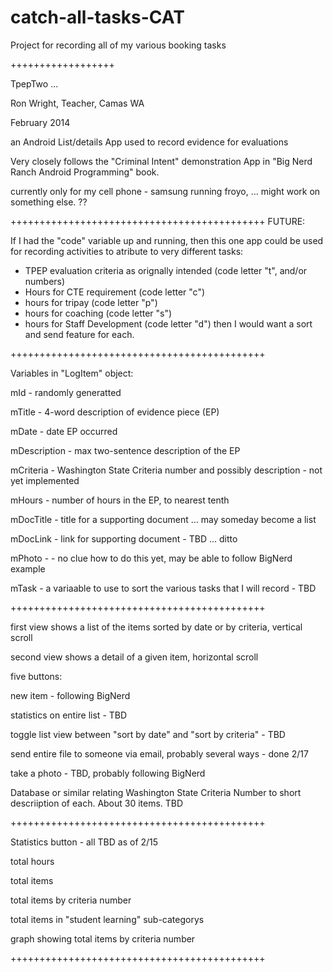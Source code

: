 catch-all-tasks-CAT
===================

Project for recording all of my various booking tasks 

++++++++++++++++++


TpepTwo ... 

Ron Wright, Teacher, Camas WA

February 2014

an Android List/details App used to record evidence for evaluations

Very closely follows the "Criminal Intent" demonstration App in "Big Nerd Ranch Android Programming" book. 

currently only for my cell phone - samsung running froyo, ... might work on something else. ??

++++++++++++++++++++++++++++++++++++++++++++ 
FUTURE:

If I had the "code" variable up and running, then this one app could be used for recording activities to atribute to very different tasks:
- TPEP evaluation criteria as orignally intended (code letter "t", and/or numbers)
- Hours for CTE requirement (code letter "c")
- hours for tripay (code letter "p")
- hours for coaching (code letter "s")
- hours for Staff Development (code letter "d")
then I would want a sort and send feature for each. 

++++++++++++++++++++++++++++++++++++++++++++

Variables in "LogItem" object:

mId - randomly generatted

mTitle - 4-word description of evidence piece (EP)

mDate - date EP occurred

mDescription - max two-sentence description of the EP

mCriteria - Washington State Criteria number and possibly description - not yet implemented

mHours - number of hours in the EP, to nearest tenth

mDocTitle - title for a supporting document ... may someday become a list

mDocLink - link for supporting document - TBD ... ditto

mPhoto - - no clue how to do this yet, may be able to follow BigNerd example

mTask -  a variaable to use to sort the various tasks that I will record - TBD

++++++++++++++++++++++++++++++++++++++++++++ 

first view shows a list of the items sorted by date or by criteria, vertical scroll

second view shows a detail of a given item, horizontal scroll


five buttons: 

  new item - following BigNerd
  
  statistics on entire list - TBD
  
  toggle list view between "sort by date" and "sort by criteria" - TBD
  
  send entire file to someone via email, probably several ways - done 2/17
  
  take a photo - TBD, probably following BigNerd
  

Database or similar relating Washington State Criteria Number to short descriiption of each. About 30 items. TBD

  
++++++++++++++++++++++++++++++++++++++++++++ 

Statistics button - all TBD as of 2/15

  total hours
  
  total items
  
  total items by criteria number
  
  total items in "student learning" sub-categorys
  
  graph showing total items by criteria number

++++++++++++++++++++++++++++++++++++++++++++ 




